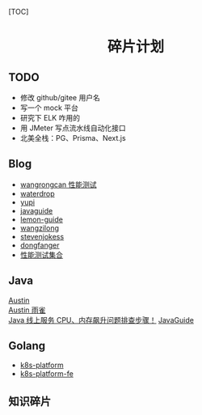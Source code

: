[TOC]

<h1 align="center">碎片计划</h1>



## TODO

- 修改 github/gitee 用户名
- 写一个 mock 平台
- 研究下 ELK 咋用的
- 用 JMeter 写点流水线自动化接口
- 北美全栈：PG、Prisma、Next.js

  

## Blog

- [wangrongcan 性能测试](https://www.yuque.com/wangrongcan/yhx78k)
- [waterdrop](https://dunwu.github.io/waterdrop/)
- [yupi](https://luxian.yupi.icu/#/)
- [javaguide](https://javaguide.cn/)
- [lemon-guide](https://gitee.com/yu120/lemon-guide)
- [wangzilong](https://www.yuque.com/wangzilong-4omf5)
- [stevenjokess](https://stevenjokess.github.io/2bPM/)
- [dongfanger](https://github.com/dongfanger/ebook/tree/master/source)
- [性能测试集合](https://mp.weixin.qq.com/mp/appmsgalbum?__biz=Mzg2NDAwMjM1NQ==&action=getalbum&album_id=2920123430547521540&scene=173&from_msgid=2247484302&from_itemidx=1&count=3&nolastread=1#wechat_redirect)



## Java

[Austin](https://gitee.com/zhongfucheng/austin/tree/master)  
[Austin 雨雀](https://www.yuque.com/u1047901/eg5qvy/hh0gk5p4uwie8bva)  
[Java 线上服务 CPU、内存飙升问题排查步骤！](https://mp.weixin.qq.com/s/GrGBHRe8mWTDTeT3R_35eg)
[JavaGuide](https://github.com/Snailclimb/JavaGuide)  



## Golang

- [k8s-platform](https://gitee.com/wangzilong9570/k8s-platform)
- [k8s-platform-fe](https://gitee.com/wangzilong9570/k8s-platform-fe)



## 知识碎片
